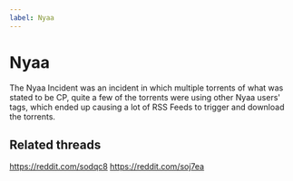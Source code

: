```yaml
---
label: Nyaa
---
```


# Nyaa

The Nyaa Incident was an incident in which multiple torrents of what was stated to be CP, quite a few of the torrents were using other Nyaa users' tags, which ended up causing a lot of RSS Feeds to trigger and download the torrents.

## Related threads

https://reddit.com/sodqc8
https://reddit.com/soj7ea
